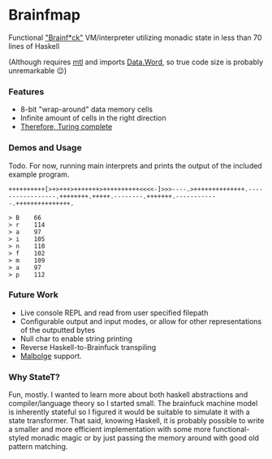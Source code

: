 # Brainfmap
Functional ["Brainf*ck"](https://en.wikipedia.org/wiki/Brainfuck) VM/interpreter utilizing monadic state in less than 70 lines of Haskell

(Although requires [mtl](http://hackage.haskell.org/package/mtl) and imports [Data.Word](http://hackage.haskell.org/package/base-4.11.1.0/docs/Data-Word.html), so true code size is probably unremarkable 😉)

### Features
* 8-bit "wrap-around" data memory cells
* Infinite amount of cells in the right direction
* [Therefore, Turing complete](https://en.wikipedia.org/wiki/Brainfuck#Array_size)

### Demos and Usage
Todo.
For now, running main interprets and prints the output of the included example program.
```
++++++++++[>+>+++>+++++++>++++++++++<<<<-]>>>----.>++++++++++++++.-----------------.++++++++.+++++.--------.+++++++.------------.+++++++++++++++.

> B    66
> r    114
> a    97
> i    105
> n    110
> f    102
> m    109
> a    97
> p    112
```


### Future Work
* Live console REPL and read from user specified filepath
* Configurable output and input modes, or allow for other representations of the outputted bytes
* Null char to enable string printing
* Reverse Haskell-to-Brainfuck transpiling
* [Malbolge](https://en.wikipedia.org/wiki/Malbolge) support.

### Why StateT?
Fun, mostly. I wanted to learn more about both haskell abstractions and compiler/language theory so I started small. 
The brainfuck machine model is inherently stateful so I figured it would be suitable to simulate it with a state transformer.
That said, knowing Haskell, it is probably possible to write a smaller and more efficient implementation with some more functional-styled monadic magic or by just passing the memory around with good old pattern matching.
